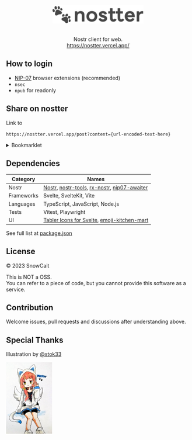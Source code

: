 <div align="center">
  <img src="web/static/nostter-logo.svg" height="50">
</div>
<br>
<p align="center">
  Nostr client for web.<br>
  <a href="https://nostter.vercel.app/home" target="_blank">https://nostter.vercel.app/</a>
</p>

## How to login

- [NIP-07](https://github.com/nostr-protocol/nips/blob/master/07.md#implementation) browser extensions (recommended)
- `nsec`
- `npub` for readonly

## Share on nostter

Link to

```
https://nostter.vercel.app/post?content={url-encoded-text-here}
```

<details>
<summary>Bookmarklet</summary>

```js
javascript:window.open(`https://nostter.vercel.app/post?content=${document.title}%20${location.href}`);
```

</details>

## Dependencies

| Category | Names |
| - | - |
| Nostr | [Nostr](https://github.com/nostr-protocol/nostr), [nostr-tools](https://github.com/nbd-wtf/nostr-tools), [rx-nostr](https://github.com/penpenpng/rx-nostr), [nip07-awaiter](https://github.com/penpenpng/nip07-awaiter) |
| Frameworks | Svelte, SvelteKit, Vite |
| Languages | TypeScript, JavaScript, Node.js |
| Tests | Vitest, Playwright |
| UI | [Tabler Icons for Svelte](https://tabler.io/docs/icons/svelte), [emoji-kitchen-mart](https://www.npmjs.com/package/emoji-kitchen-mart) |

See full list at [package.json](web/package.json)

## License

© 2023 SnowCait

This is NOT a OSS.  
You can refer to a piece of code, but you cannot provide this software as a service.

## Contribution

Welcome issues, pull requests and discussions after understanding above.

## Special Thanks

Illustration by [@stok33](https://nostter.vercel.app/npub1e09suzmq9mp6nt0ud9ttl03790qjx70wzwlc2pwwghcusvwju54qs0c800)

<img src="web/static/nostter-chan.jpg" width="25%">
